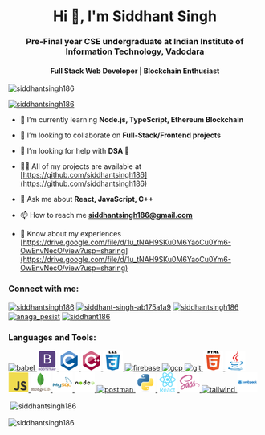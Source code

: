 <h1 align="center">Hi 👋, I'm Siddhant Singh</h1>
<h3 align="center">Pre-Final year CSE undergraduate at Indian Institute of Information Technology, Vadodara</h3>
<h4 align="center">Full Stack Web Developer | Blockchain Enthusiast</h4>

<p align="left"> <img src="https://komarev.com/ghpvc/?username=siddhantsingh186&label=Profile%20views&color=0e75b6&style=flat" alt="siddhantsingh186" /> </p>

<p align="left"> <a href="https://github.com/ryo-ma/github-profile-trophy"><img src="https://github-profile-trophy.vercel.app/?username=siddhantsingh186" alt="siddhantsingh186" /></a> </p>

- 🌱 I’m currently learning **Node.js, TypeScript, Ethereum Blockchain**

- 👯 I’m looking to collaborate on **Full-Stack/Frontend projects**

- 🤝 I’m looking for help with **DSA 🙂**

- 👨‍💻 All of my projects are available at [https://github.com/siddhantsingh186](https://github.com/siddhantsingh186)

- 💬 Ask me about **React, JavaScript, C++**

- 📫 How to reach me **siddhantsingh186@gmail.com**

- 📄 Know about my experiences [https://drive.google.com/file/d/1u_tNAH9SKu0M6YaoCu0Ym6-OwEnvNecO/view?usp=sharing](https://drive.google.com/file/d/1u_tNAH9SKu0M6YaoCu0Ym6-OwEnvNecO/view?usp=sharing)

<h3 align="left">Connect with me:</h3>
<p align="left">
<a href="https://dev.to/siddhantsingh186" target="blank"><img align="center" src="https://cdn.jsdelivr.net/npm/simple-icons@3.0.1/icons/dev-dot-to.svg" alt="siddhantsingh186" height="30" width="40" /></a>
<a href="https://linkedin.com/in/siddhant-singh-ab175a1a9" target="blank"><img align="center" src="https://raw.githubusercontent.com/rahuldkjain/github-profile-readme-generator/master/src/images/icons/Social/linked-in-alt.svg" alt="siddhant-singh-ab175a1a9" height="30" width="40" /></a>
<a href="https://codesandbox.com/siddhantsingh186" target="blank"><img align="center" src="https://cdn.jsdelivr.net/npm/simple-icons@3.0.1/icons/codesandbox.svg" alt="siddhantsingh186" height="30" width="40" /></a>
<a href="https://www.instagram.com/anaga_pesist/" target="blank"><img align="center" src="https://raw.githubusercontent.com/rahuldkjain/github-profile-readme-generator/master/src/images/icons/Social/instagram.svg" alt="anaga_pesist" height="30" width="40" /></a>
<a href="https://www.codechef.com/users/siddhant186" target="blank"><img align="center" src="https://cdn.jsdelivr.net/npm/simple-icons@3.1.0/icons/codechef.svg" alt="siddhant186" height="30" width="40" /></a>
</p>

<h3 align="left">Languages and Tools:</h3>
<p align="left"> <a href="https://babeljs.io/" target="_blank"> <img src="https://www.vectorlogo.zone/logos/babeljs/babeljs-icon.svg" alt="babel" width="40" height="40"/> </a> <a href="https://getbootstrap.com" target="_blank"> <img src="https://raw.githubusercontent.com/devicons/devicon/master/icons/bootstrap/bootstrap-plain-wordmark.svg" alt="bootstrap" width="40" height="40"/> </a> <a href="https://www.cprogramming.com/" target="_blank"> <img src="https://raw.githubusercontent.com/devicons/devicon/master/icons/c/c-original.svg" alt="c" width="40" height="40"/> </a> <a href="https://www.w3schools.com/cpp/" target="_blank"> <img src="https://raw.githubusercontent.com/devicons/devicon/master/icons/cplusplus/cplusplus-original.svg" alt="cplusplus" width="40" height="40"/> </a> <a href="https://www.w3schools.com/css/" target="_blank"> <img src="https://raw.githubusercontent.com/devicons/devicon/master/icons/css3/css3-original-wordmark.svg" alt="css3" width="40" height="40"/> </a> <a href="https://firebase.google.com/" target="_blank"> <img src="https://www.vectorlogo.zone/logos/firebase/firebase-icon.svg" alt="firebase" width="40" height="40"/> </a> <a href="https://cloud.google.com" target="_blank"> <img src="https://www.vectorlogo.zone/logos/google_cloud/google_cloud-icon.svg" alt="gcp" width="40" height="40"/> </a> <a href="https://git-scm.com/" target="_blank"> <img src="https://www.vectorlogo.zone/logos/git-scm/git-scm-icon.svg" alt="git" width="40" height="40"/> </a> <a href="https://www.w3.org/html/" target="_blank"> <img src="https://raw.githubusercontent.com/devicons/devicon/master/icons/html5/html5-original-wordmark.svg" alt="html5" width="40" height="40"/> </a> <a href="https://www.java.com" target="_blank"> <img src="https://raw.githubusercontent.com/devicons/devicon/master/icons/java/java-original.svg" alt="java" width="40" height="40"/> </a> <a href="https://developer.mozilla.org/en-US/docs/Web/JavaScript" target="_blank"> <img src="https://raw.githubusercontent.com/devicons/devicon/master/icons/javascript/javascript-original.svg" alt="javascript" width="40" height="40"/> </a> <a href="https://www.mongodb.com/" target="_blank"> <img src="https://raw.githubusercontent.com/devicons/devicon/master/icons/mongodb/mongodb-original-wordmark.svg" alt="mongodb" width="40" height="40"/> </a> <a href="https://www.mysql.com/" target="_blank"> <img src="https://raw.githubusercontent.com/devicons/devicon/master/icons/mysql/mysql-original-wordmark.svg" alt="mysql" width="40" height="40"/> </a> <a href="https://nodejs.org" target="_blank"> <img src="https://raw.githubusercontent.com/devicons/devicon/master/icons/nodejs/nodejs-original-wordmark.svg" alt="nodejs" width="40" height="40"/> </a> <a href="https://postman.com" target="_blank"> <img src="https://www.vectorlogo.zone/logos/getpostman/getpostman-icon.svg" alt="postman" width="40" height="40"/> </a> <a href="https://www.python.org" target="_blank"> <img src="https://raw.githubusercontent.com/devicons/devicon/master/icons/python/python-original.svg" alt="python" width="40" height="40"/> </a> <a href="https://reactjs.org/" target="_blank"> <img src="https://raw.githubusercontent.com/devicons/devicon/master/icons/react/react-original-wordmark.svg" alt="react" width="40" height="40"/> </a> <a href="https://sass-lang.com" target="_blank"> <img src="https://raw.githubusercontent.com/devicons/devicon/master/icons/sass/sass-original.svg" alt="sass" width="40" height="40"/> </a> <a href="https://tailwindcss.com/" target="_blank"> <img src="https://www.vectorlogo.zone/logos/tailwindcss/tailwindcss-icon.svg" alt="tailwind" width="40" height="40"/> </a> <a href="https://webpack.js.org" target="_blank"> <img src="https://raw.githubusercontent.com/devicons/devicon/d00d0969292a6569d45b06d3f350f463a0107b0d/icons/webpack/webpack-original-wordmark.svg" alt="webpack" width="40" height="40"/> </a> </p>

<p>&nbsp;<img align="center" src="https://github-readme-stats.vercel.app/api?username=siddhantsingh186&show_icons=true&locale=en" alt="siddhantsingh186" /></p>

<p><img align="center" src="https://github-readme-streak-stats.herokuapp.com/?user=siddhantsingh186&" alt="siddhantsingh186" /></p>
